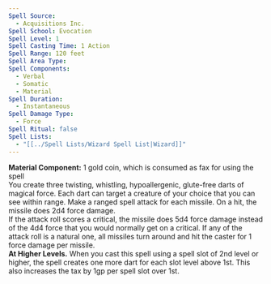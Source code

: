 ```yaml
---
Spell Source:
  - Acquisitions Inc.
Spell School: Evocation
Spell Level: 1
Spell Casting Time: 1 Action
Spell Range: 120 feet
Spell Area Type: 
Spell Components:
  - Verbal
  - Somatic
  - Material
Spell Duration:
  - Instantaneous
Spell Damage Type:
  - Force
Spell Ritual: false
Spell Lists:
  - "[[../Spell Lists/Wizard Spell List|Wizard]]"
---
```


**Material Component:** 1 gold coin, which is consumed as fax for using the spell  
You create three twisting, whistling, hypoallergenic, glute-free darts of magical force. Each dart can target a creature of your choice that you can see within range. Make a ranged spell attack for each missile. On a hit, the missile does 2d4 force damage.  
If the attack roll scores a critical, the missile does 5d4 force damage instead of the 4d4 force that you would normally get on a critical. If any of the attack roll is a natural one, all missiles turn around and hit the caster for 1 force damage per missile.  
**At Higher Levels.** When you cast this spell using a spell slot of 2nd level or higher, the spell creates one more dart for each slot level above 1st. This also increases the tax by 1gp per spell slot over 1st.
